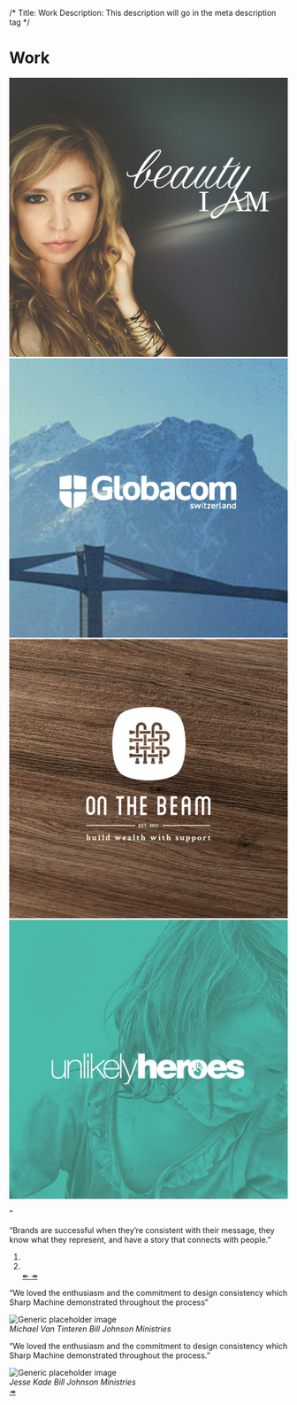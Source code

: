 /*
Title: Work
Description: This description will go in the meta description tag
*/

<div class="page-header">
	<h1 class="title text-center">Work</h1>
</div>

<section id="work">
	<div class="container">
		<div class="row">
			<div class="col-sm-6 col-md-3 work-piece">
				<a href="work/piece">
					<img src="themes/smm/img/bia-sm.jpg" class="img-responsive" alt="Beauty I Am">
				</a>
			</div>
			<div class="col-sm-6 col-md-3 work-piece">
				<a href="work/piece">
					<img src="themes/smm/img/globacom-sm.jpg" class="img-responsive" alt="Globacom">
				</a>
			</div>
			<div class="col-sm-6 col-md-3 work-piece">
				<a href="work/piece">
					<img src="themes/smm/img/otb-sm.jpg" class="img-responsive" alt="On The Beam">
				</a>
			</div>
			<div class="col-sm-6 col-md-3 work-piece">
				<a href="work/piece">
					<img src="themes/smm/img/uh-sm.jpg" class="img-responsive" alt="Unlikely Heroes">
				</a>
			</div>
		</div>
	</div>
</section>

<!-- Belief #2 -->
<div class="well well-lg">
	<div class="diamond">
		<div class="diamond-border">
			<p>&#8220;</p>
		</div>
	</div>
	<div class="container">
		<p class="lead">&#8220;Brands are successful when they’re consistent with their message, they know what they represent, and have a story that connects with people.&#8221;</p>
		<div class="accent"></div>
	</div>
</div>

<section id="testimonies" class="bg-brand-red">
	<div class="container">
		<div id="client-testimonies" class="carousel slide" data-ride="carousel">
			<div class="row">
				<div class="col-sm-8 col-sm-offset-2 col-md-6 col-md-offset-3">
					<!-- Indicators -->
					<ol class="carousel-indicators">
						<li data-target="#client-testimonies" data-slide-to="0" class="active"></li>
						<li data-target="#client-testimonies" data-slide-to="1"></li>
						<a class="carousel-control left" href="#client-testimonies" data-slide="next">
							<span>&#8606;</span>
						</a>
						<a class="carousel-control right" href="#client-testimonies" data-slide="next">
							<span>&#8608;</span>
						</a>
					</ol>
					<!-- Wrapper for slides -->
					<div class="carousel-inner text-center">
						<div class="item active">
							<div class="row">
								<div class="col-sm-12">
									<p>&#8220;We loved the enthusiasm and the commitment to design consistency which Sharp Machine demonstrated throughout the process&#8221;</p>
								</div>
								<div class="col-sm-12">
									<div class="row">
										<div class="col-sm-2 col-sm-offset-5">
											<img src="../themes/smm/img/jonathan.jpg" class="img-responsive img-circle" alt="Generic placeholder image">
										</div>
									</div>
									<cite>Michael Van Tinteren <span class="cite-position">Bill Johnson Ministries</span></cite>
								</div>
							</div>
						</div>
						<div class="item">
							<div class="row">
								<div class="col-sm-12">
									<p>&#8220;We loved the enthusiasm and the commitment to design consistency which Sharp Machine demonstrated throughout the process.&#8221;</p>
								</div>
								<div class="col-sm-12">
									<div class="row">
										<div class="col-sm-2 col-sm-offset-5">
											<img src="../themes/smm/img/jonathan.jpg" class="img-responsive img-circle" alt="Generic placeholder image">
										</div>
									</div>
									<cite>Jesse Kade <span class="cite-position">Bill Johnson Ministries</span></cite>
								</div>
							</div>
						</div>
					</div>
				</div>
			</div>
			<!-- Controls -->
			<a class="carousel-control right hidden" href="#client-testimonies" data-slide="next">
				<span>&#8608;</span>
			</a>
		</div>
	</div>
</section>